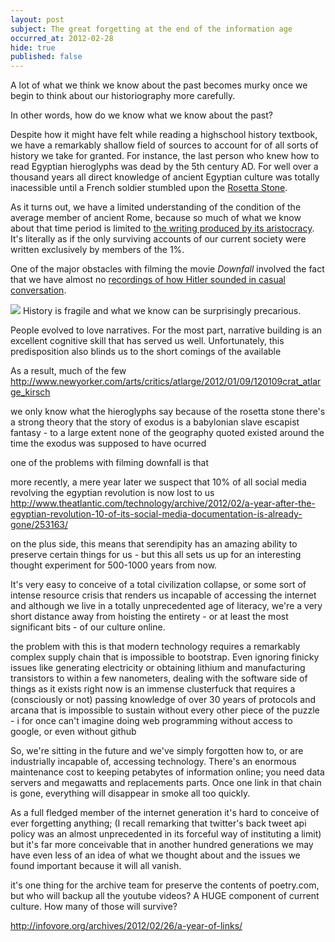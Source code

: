 ```yaml
---
layout: post
subject: The great forgetting at the end of the information age
occurred_at: 2012-02-28
hide: true
published: false
---
```



A lot of what we think we know about the past becomes murky once we begin to think about our historiography more carefully. 

In other words, how do we know what we know about the past?

Despite how it might have felt while reading a highschool history textbook, we have a remarkably shallow field of sources to account for of all sorts of history we take for granted. For instance, the last person who knew how to read Egyptian hieroglyphs was dead by the 5th century AD. For well over a thousand years all direct knowledge of ancient Egyptian culture was totally inacessible until a French soldier stumbled upon the [Rosetta Stone](http://en.wikipedia.org/wiki/Rosetta_Stone). 


As it turns out, we have a limited understanding of the condition of the average member of ancient Rome, because so much of what we know about that time period is limited to [the writing produced by its aristocracy](http://www.newyorker.com/arts/critics/atlarge/2012/01/09/120109crat_atlarge_kirsch). It's literally as if the only surviving accounts of our current society were written exclusively by members of the 1%.

One of the major obstacles with filming the movie *Downfall* involved the fact that we have almost no [recordings of how Hitler sounded in casual conversation](http://en.wikipedia.org/wiki/Carl_Gustaf_Emil_Mannerheim#Visit_by_Adolf_Hitler).

<img src="http://pbfcomics.com/archive_b/PBF209-Now_Showing.jpg" style = "max-width: 150%"/>
History is fragile and what we know can be surprisingly precarious.

People evolved to love narratives. For the most part, narrative building is an excellent cognitive skill that has served us well. Unfortunately, this predisposition also blinds us to the short comings of the available





 As a result, much of the few   http://www.newyorker.com/arts/critics/atlarge/2012/01/09/120109crat_atlarge_kirsch


we only know what the hieroglyphs say because of the rosetta stone
there's a strong theory that the story of exodus is a babylonian slave escapist fantasy - to a large extent none of the geography quoted existed around the time the exodus was supposed to have ocurred


one of the problems with filming downfall is that 

more recently, a mere year later we suspect that 10% of all social media revolving the egyptian revolution is now lost to us http://www.theatlantic.com/technology/archive/2012/02/a-year-after-the-egyptian-revolution-10-of-its-social-media-documentation-is-already-gone/253163/

on the plus side, this means that serendipity has an amazing ability to preserve certain things for us - but this all sets us up for an interesting thought experiment for 500-1000 years from now.

It's very easy to conceive of a total civilization collapse, or some sort of intense resource crisis that renders us incapable of accessing the internet and although we live in a totally unprecedented age of literacy, we're a very short distance away from hoisting the entirety - or at least the most significant bits - of our culture online.

the problem with this is that modern technology requires a remarkably complex supply chain that is impossible to bootstrap. Even ignoring finicky issues like generating electricity or obtaining lithium and manufacturing transistors to within a few nanometers, dealing with the software side of things as it exists right now is an immense clusterfuck that requires a (consciously or not) passing knowledge of over 30 years of protocols and arcana that is impossible to sustain without every other piece of the puzzle - i for once can't imagine doing web programming without access to google, or even without github 

So, we're sitting in the future and we've simply forgotten how to, or are industrially incapable of, accessing technology. There's an enormous maintenance cost to keeping petabytes of information online; you need data servers and megawatts and replacements parts. Once one link in that chain is gone, everything will disappear in smoke all too quickly.

As a full fledged member of the internet generation it's hard to conceive of ever forgetting anything; (I recall remarking that twitter's back tweet api policy was an almost unprecedented in its forceful way of instituting a limit) but it's far more conceivable that in another hundred generations we may have even less of an idea of what we thought about and the issues we found important because it will all vanish.

it's one thing for the archive team for preserve the contents of poetry.com, but who will backup all the youtube videos? A HUGE component of current culture. How many of those will survive?

http://infovore.org/archives/2012/02/26/a-year-of-links/

